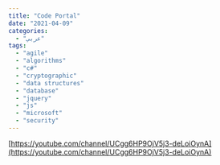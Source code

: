 ```yaml
---
title: "Code Portal"
date: "2021-04-09"
categories:
  - "عربي"
tags:
  - "agile"
  - "algorithms"
  - "c#"
  - "cryptographic"
  - "data structures"
  - "database"
  - "jquery"
  - "js"
  - "microsoft"
  - "security"
---
```


[https://youtube.com/channel/UCgg6HP9OjV5j3-deLoiOynA](https://youtube.com/channel/UCgg6HP9OjV5j3-deLoiOynA)

